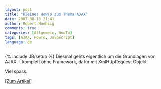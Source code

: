 ```yaml
---
layout: post
title: "Kleines HowTo zum Thema AJAX"
date: 2007-08-13 21:41
author: Robert Muehsig
comments: true
categories: [Allgemein, HowTo]
tags: [AJAX, HowTo, Javascript]
language: de
---
```

{% include JB/setup %}
Diesmal gehts eigentlich um die Grundlagen von AJAX  - komplett ohne Framework, dafür mit XmlHttpRequest Objekt.

Viel spass.

<a target="_blank" href="{{BASE_PATH}}/artikel/howto-ajax/" title="Code-Inside: HowTo: AJAX">[Zum Artikel]</a>

